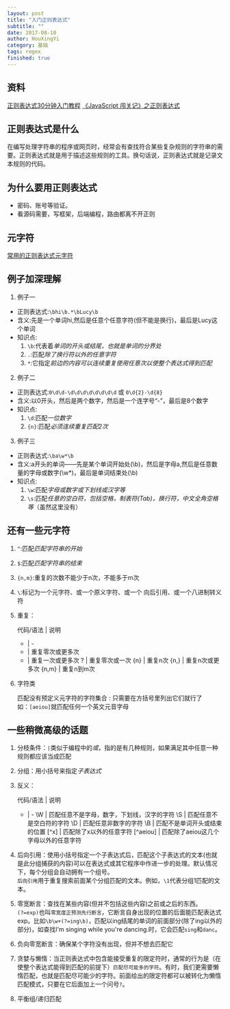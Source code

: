 ```yaml
---
layout: post
title: "入门正则表达式"
subtitle: ""
date: 2017-08-10
author: HouXingYi
category: 基础
tags: regex
finished: true
---
```


## 资料

[正则表达式30分钟入门教程](http://deerchao.net/tutorials/regex/regex.htm)
[《JavaScript 闯关记》之正则表达式](https://juejin.im/post/582455e467f3560058c6641e)   

## 正则表达式是什么

在编写处理字符串的程序或网页时，经常会有查找符合某些复杂规则的字符串的需要。正则表达式就是用于描述这些规则的工具。换句话说，正则表达式就是记录文本规则的代码。

## 为什么要用正则表达式

* 密码、账号等验证。
* 看源码需要，写框架，后端编程，路由都离不开正则

## 元字符

[常用的正则表达式元字符](http://www.runoob.com/regexp/regexp-metachar.html)

## 例子加深理解

1. 例子一 <br>
* 正则表达式:`\bhi\b.*\bLucy\b`
* 含义:先是一个单词hi,然后是任意个任意字符(但不能是换行)，最后是Lucy这个单词
* 知识点:  
    1. `\b`:代表着*单词的开头或结尾，也就是单词的分界处* 
    2. `.`:匹配*除了换行符以外的任意字符*
    3. `*`:它指定*前边的内容可以连续重复使用任意次以使整个表达式得到匹配*

2. 例子二     
* 正则表达式:`0\d\d-\d\d\d\d\d\d\d\d` 或 `0\d{2}-\d{8}`
* 含义:以0开头，然后是两个数字，然后是一个连字号“-”，最后是8个数字
* 知识点:
    1. `\d`:匹配*一位数字* 
    2. `{n}`:匹配*必须连续重复匹配2次*

3. 例子三     
* 正则表达式:`\ba\w*\b`
* 含义:a开头的单词——先是某个单词开始处(\b)，然后是字母a,然后是任意数量的字母或数字(\w*)，最后是单词结束处(\b)
* 知识点:
    1. `\w`:匹配*字母或数字或下划线或汉字等* 
    2. `\s`:匹配*任意的空白符，包括空格，制表符(Tab)，换行符，中文全角空格等*（虽然这里没有）

## 还有一些元字符

1. `^`:匹配*匹配字符串的开始* 
2. `$`:匹配*匹配字符串的结束*
3. `{n,m}`:重复的次数不能少于n次，不能多于m次
4. `\`:标记为一个元字符、或一个原义字符、或一个 向后引用、或一个八进制转义符
5. 重复：

    代码/语法 | 说明 
    - | -
    * | 重复零次或更多次
    + | 重复一次或更多次
    ? | 重复零次或一次 
    {n} | 重复n次
    {n,} | 重复n次或更多次
    {n,m} | 重复n到m次

6. 字符类

    匹配没有预定义元字符的字符集合 : 只需要在方括号里列出它们就行了 <br>
    如：`[aeiou]`就匹配任何一个英文元音字母

## 一些稍微高级的话题

1. 分枝条件：`|`类似于编程中的*或*，指的是有几种规则，如果满足其中任意一种规则都应该当成匹配
2. 分组：用小括号来指定*子表达式*
3. 反义：

    代码/语法 | 说明 
    - | -
    \W | 匹配任意不是字母，数字，下划线，汉字的字符
    \S | 匹配任意不是空白符的字符
    \D | 匹配任意非数字的字符 
    \B | 匹配不是单词开头或结束的位置
    [^x] | 匹配除了x以外的任意字符
    [^aeiou] | 匹配除了aeiou这几个字母以外的任意字符

4. 后向引用：使用小括号指定一个子表达式后，匹配这个子表达式的文本(也就是此分组捕获的内容)可以在表达式或其它程序中作进一步的处理。默认情况下，每个分组会自动拥有一个组号。<br> `后向引用`用于重复搜索前面某个分组匹配的文本。例如，`\1`代表分组1匹配的文本。
5. 零宽断言：查找在某些内容(但并不包括这些内容)之前或之后的东西。<br>`(?=exp)`也叫`零宽度正预测先行断言`，它断言自身出现的位置的后面能匹配表达式exp。比如`\b\w+(?=ing\b)`，匹配以ing结尾的单词的前面部分(除了ing以外的部分)，如查找I'm singing while you're dancing.时，它会匹配`sing`和`danc`。
6. 负向零宽断言：确保某个字符没有出现，但并不想去匹配它
7. 贪婪与懒惰：当正则表达式中包含能接受重复的限定符时，通常的行为是（在使整个表达式能得到匹配的前提下）`匹配尽可能多的字符`。有时，我们更需要懒惰匹配，也就是匹配尽可能少的字符。前面给出的限定符都可以被转化为懒惰匹配模式，只要在它后面加上一个问号`?`。
8. 平衡组/递归匹配


